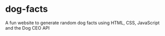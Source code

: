 # dog-facts
A fun website to generate random dog facts using HTML, CSS, JavaScript and the Dog CEO API

